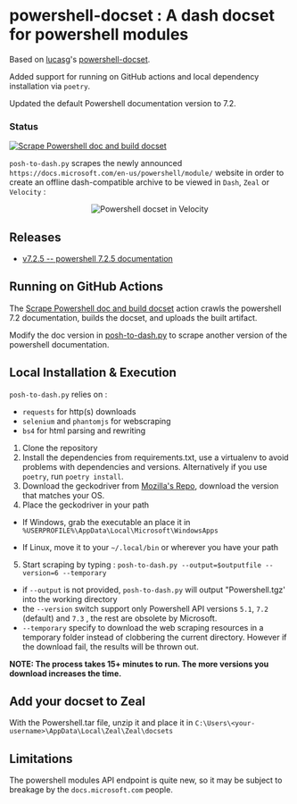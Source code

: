 # powershell-docset : A dash docset for powershell modules

Based on [lucasg](https://github.com/lucasg)'s [powershell-docset](https://github.com/lucasg/powershell-docset).

Added support for running on GitHub actions and local dependency installation via `poetry`.

Updated the default Powershell documentation version to 7.2.

### Status

[![Scrape Powershell doc and build docset](https://github.com/tddschn/powershell-docset/actions/workflows/scrape-and-build.yaml/badge.svg)](https://github.com/tddschn/powershell-docset/actions/workflows/scrape-and-build.yaml)
<!-- [![Build Status](https://travis-ci.org/lucasg/powershell-docset.svg?branch=master)](https://travis-ci.org/lucasg/powershell-docset) -->

`posh-to-dash.py` scrapes the newly announced `https://docs.microsoft.com/en-us/powershell/module/` website in order to create an offline dash-compatible archive to be viewed in `Dash`, `Zeal` or `Velocity` :

<p align="center">
<img alt="Powershell docset in Velocity" src="screenshots/posh-docset.PNG"/>
</p>

## Releases

<!-- - [v0.1 -- Minimal working version](https://github.com/lucasg/powershell-docset/releases/tag/v0.1)
- [v0.2 -- Offline mode supported](https://github.com/lucasg/powershell-docset/releases/tag/v0.2)
- [v0.3 -- travis setup](https://github.com/lucasg/powershell-docset/releases/tag/v0.3)
- [v0.4 -- user contributed docset](https://github.com/lucasg/powershell-docset/releases/tag/v0.4)
- [v0.5 -- versioned docsets](https://github.com/lucasg/powershell-docset/releases/tag/v0.5)
- [v0.6 -- windows 10 modules documentation](https://github.com/lucasg/powershell-docset/releases/tag/v0.6) -->
<!-- - [v0.7.2 -- powershell 7.1 documentation](https://github.com/lucasg/powershell-docset/releases/tag/v0.7.2) -->
- [v7.2.5 -- powershell 7.2.5 documentation](https://github.com/tddschn/powershell-docset/releases/tag/v7.2.5)

## Running on GitHub Actions

The [Scrape Powershell doc and build docset](https://github.com/tddschn/powershell-docset/actions/workflows/scrape-and-build.yaml) action crawls the powershell 7.2 documentation, builds the docset, and uploads the built artifact.

Modify the doc version in [posh-to-dash.py](./posh-to-dash.py) to scrape another version of the powershell documentation.
## Local Installation & Execution

`posh-to-dash.py` relies on :

- `requests` for http(s) downloads
- `selenium` and `phantomjs` for webscraping
- `bs4` for html parsing and rewriting

1. Clone the repository
2. Install the dependencies from requirements.txt, use a virtualenv to avoid problems with dependencies and versions. Alternatively if you use `poetry`, run `poetry install`.
3. Download the geckodriver from [Mozilla's Repo](https://github.com/mozilla/geckodriver/releases), download the version that matches your OS.
4. Place the geckodriver in your path

- If Windows, grab the executable an place it in `%USERPROFILE%\AppData\Local\Microsoft\WindowsApps`

- If Linux, move it to your `~/.local/bin` or wherever you have your path

5. Start scraping by typing : `posh-to-dash.py --output=$outputfile --version=6 --temporary`

- if `--output` is not provided, `posh-to-dash.py` will output "Powershell.tgz' into the working directory
- the `--version` switch support only Powershell API versions `5.1`, `7.2` (default) and `7.3` , the rest are obsolete by Microsoft.
- `--temporary` specify to download the web scraping resources in a temporary folder instead of clobbering the current directory. However if the download fail, the results will be thrown out.

**NOTE: The process takes 15+ minutes to run. The more versions you download increases the time.**

## Add your docset to Zeal

With the Powershell.tar file, unzip it and place it in `C:\Users\<your-username>\AppData\Local\Zeal\Zeal\docsets`

## Limitations

The powershell modules API endpoint is quite new, so it may be subject to breakage by the `docs.microsoft.com` people.
